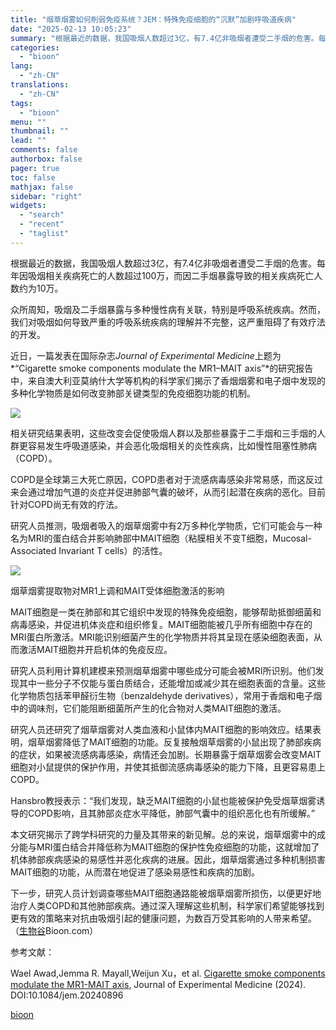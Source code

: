 ```yaml
---
title: "烟草烟雾如何削弱免疫系统？JEM：特殊免疫细胞的“沉默”加剧呼吸道疾病"
date: "2025-02-13 10:05:23"
summary: "根据最近的数据，我国吸烟人数超过3亿，有7.4亿非吸烟者遭受二手烟的危害。每年因吸烟相关疾病死亡的人..."
categories:
  - "bioon"
lang:
  - "zh-CN"
translations:
  - "zh-CN"
tags:
  - "bioon"
menu: ""
thumbnail: ""
lead: ""
comments: false
authorbox: false
pager: true
toc: false
mathjax: false
sidebar: "right"
widgets:
  - "search"
  - "recent"
  - "taglist"
---
```


根据最近的数据，我国吸烟人数超过3亿，有7.4亿非吸烟者遭受二手烟的危害。每年因吸烟相关疾病死亡的人数超过100万，而因二手烟暴露导致的相关疾病死亡人数约为10万。

众所周知，吸烟及二手烟暴露与多种慢性病有关联，特别是呼吸系统疾病。然而，我们对吸烟如何导致严重的呼吸系统疾病的理解并不完整，这严重阻碍了有效疗法的开发。

近日，一篇发表在国际杂志*Journal of Experimental Medicine*上题为*“Cigarette smoke components modulate the MR1–MAIT axis”*的研究报告中，来自澳大利亚莫纳什大学等机构的科学家们揭示了香烟烟雾和电子烟中发现的多种化学物质是如何改变肺部关键类型的免疫细胞功能的机制。

![](https://img.medsci.cn/bioon-com/20250206/1738806895716_8827638.png)

相关研究结果表明，这些改变会促使吸烟人群以及那些暴露于二手烟和三手烟的人群更容易发生呼吸道感染，并会恶化吸烟相关的炎性疾病，比如慢性阻塞性肺病（COPD）。

COPD是全球第三大死亡原因，COPD患者对于流感病毒感染非常易感，而这反过来会通过增加气道的炎症并促进肺部气囊的破坏，从而引起潜在疾病的恶化。目前针对COPD尚无有效的疗法。

研究人员推测，吸烟者吸入的烟草烟雾中有2万多种化学物质，它们可能会与一种名为MRI的蛋白结合并影响肺部中MAIT细胞（粘膜相关不变T细胞，Mucosal-Associated Invariant T cells）的活性。

![](https://msimg.bioon.com/bioon-com/20250205/1738745645815_1938376.png)

烟草烟雾提取物对MR1上调和MAIT受体细胞激活的影响

MAIT细胞是一类在肺部和其它组织中发现的特殊免疫细胞，能够帮助抵御细菌和病毒感染，并促进机体炎症和组织修复。MAIT细胞能被几乎所有细胞中存在的MRI蛋白所激活。MRI能识别细菌产生的化学物质并将其呈现在感染细胞表面，从而激活MAIT细胞并开启机体的免疫反应。

研究人员利用计算机建模来预测烟草烟雾中哪些成分可能会被MRI所识别。他们发现其中一些分子不仅能与蛋白质结合，还能增加或减少其在细胞表面的含量。这些化学物质包括苯甲醛衍生物（benzaldehyde derivatives），常用于香烟和电子烟中的调味剂，它们能阻断细菌所产生的化合物对人类MAIT细胞的激活。

研究人员还研究了烟草烟雾对人类血液和小鼠体内MAIT细胞的影响效应。结果表明，烟草烟雾降低了MAIT细胞的功能。反复接触烟草烟雾的小鼠出现了肺部疾病的症状，如果被流感病毒感染，病情还会加剧。长期暴露于烟草烟雾会改变MAIT细胞对小鼠提供的保护作用，并使其抵御流感病毒感染的能力下降，且更容易患上COPD。

Hansbro教授表示：“我们发现，缺乏MAIT细胞的小鼠也能被保护免受烟草烟雾诱导的COPD影响，且其肺部炎症水平降低，肺部气囊中的组织恶化也有所缓解。”

本文研究揭示了跨学科研究的力量及其带来的新见解。总的来说，烟草烟雾中的成分能与MRI蛋白结合并降低称为MAIT细胞的保护性免疫细胞的功能，这就增加了机体肺部疾病感染的易感性并恶化疾病的进展。因此，烟草烟雾通过多种机制损害MAIT细胞的功能，从而潜在地促进了感染易感性和疾病的加剧。

下一步，研究人员计划调查哪些MAIT细胞通路能被烟草烟雾所损伤，以便更好地治疗人类COPD和其他肺部疾病。通过深入理解这些机制，科学家们希望能够找到更有效的策略来对抗由吸烟引起的健康问题，为数百万受其影响的人带来希望。（[生物谷](https://www.bioon.com)Bioon.com）

参考文献：

Wael Awad,Jemma R. Mayall,Weijun Xu，et al. [Cigarette smoke components modulate the MR1-MAIT axis](https://rupress.org/jem/article/222/2/e20240896/277218/Cigarette-smoke-components-modulate-the-MR1-MAIT), Journal of Experimental Medicine (2024). DOI:10.1084/jem.20240896

[bioon](http://news.bioon.com/article/74ab86210547.html)
